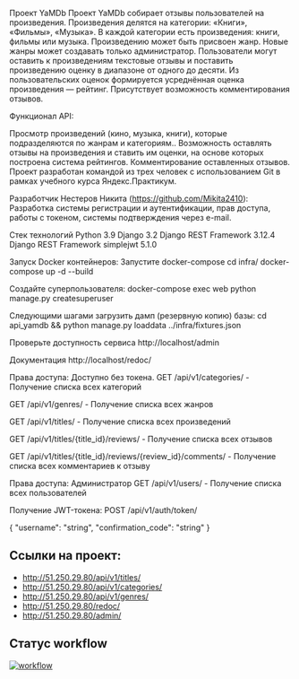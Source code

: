 Проект YaMDb Проект YaMDb собирает отзывы пользователей на произведения. Произведения делятся на категории: «Книги», «Фильмы», «Музыка». В каждой категории есть произведения: книги, фильмы или музыка. Произведению может быть присвоен жанр. Новые жанры может создавать только администратор. Пользователи могут оставить к произведениям текстовые отзывы и поставить произведению оценку в диапазоне от одного до десяти. Из пользовательских оценок формируется усреднённая оценка произведения — рейтинг. Присутствует возможность комментирования отзывов.

Функционал API:

Просмотр произведений (кино, музыка, книги), которые подразделяются по жанрам и категориям.. Возможность оставлять отзывы на произведения и ставить им оценки, на основе которых построена система рейтингов. Комментирование оставленных отзывов. Проект разработан командой из трех человек с использованием Git в рамках учебного курса Яндекс.Практикум.

Разработчик Нестеров Никита (https://github.com/Mikita2410): Разработка системы регистрации и аутентификации, прав доступа, работы с токеном, системы подтверждения через e-mail.

Стек технологий Python 3.9 Django 3.2 Django REST Framework 3.12.4 Django REST Framework simplejwt 5.1.0


Запуск Docker контейнеров: Запустите docker-compose cd infra/ docker-compose up -d --build 

Cоздайте суперпользователя: docker-compose exec web python manage.py createsuperuser 

Следующими шагами загрузить дамп (резервную копию) базы: cd api_yamdb && python manage.py loaddata ../infra/fixtures.json 

Проверьте доступность сервиса http://localhost/admin 

Документация http://localhost/redoc/ 

Права доступа: Доступно без токена. GET /api/v1/categories/ - Получение списка всех категорий 

GET /api/v1/genres/ - Получение списка всех жанров 

GET /api/v1/titles/ - Получение списка всех произведений 

GET /api/v1/titles/{title_id}/reviews/ - Получение списка всех отзывов 

GET /api/v1/titles/{title_id}/reviews/{review_id}/comments/ - Получение списка всех комментариев к отзыву 

Права доступа: Администратор GET /api/v1/users/ - Получение списка всех пользователей 

Получение JWT-токена: POST /api/v1/auth/token/

{ "username": "string", "confirmation_code": "string" }

## Ссылки на проект:
* http://51.250.29.80/api/v1/titles/
* http://51.250.29.80/api/v1/categories/
* http://51.250.29.80/api/v1/genres/
* http://51.250.29.80/redoc/
* http://51.250.29.80/admin/

## Статус workflow
[![workflow](https://github.com/Mikita2410/yamdb_final/actions/workflows/yamdb_workflow.yml/badge.svg?branch=master)](https://github.com/Mikita2410/yamdb_final/actions/workflows/yamdb_workflow.yml)
